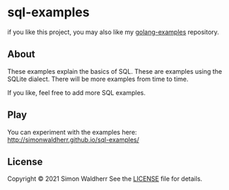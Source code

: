 # sql-examples


if you like this project, you may also like my [golang-examples](https://github.com/SimonWaldherr/golang-examples) repository.

## About

These examples explain the basics of SQL. 
These are examples using the SQLite dialect.
There will be more examples from time to time. 

If you like, feel free to add more SQL examples. 

## Play

You can experiment with the examples here: <http://simonwaldherr.github.io/sql-examples/>

## License

Copyright © 2021 Simon Waldherr
See the [LICENSE](https://github.com/SimonWaldherr/sql-examples/blob/master/LICENSE) file for details.